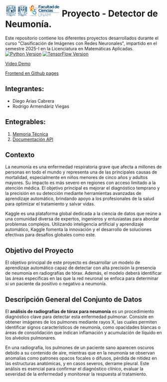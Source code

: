 #  ![Logo Facultad de Ciencias](/images/logoFC85.png) Proyecto - Detector de Neumonía.
Este repositorio contiene los diferentes proyectos desarrollados durante el curso "Clasificación de Imágenes con Redes Neuronales", impartido en el semestre 2025-I en la Licenciatura en Matemáticas Aplicadas.
[![Python Version](https://img.shields.io/badge/python-3.12-blue.svg)](https://www.python.org/downloads/release/python-3100/)
[![TensorFlow Version](https://img.shields.io/badge/TensorFlow-2.18-orange.svg)](https://www.tensorflow.org/)

[Video Demo](https://drive.google.com/file/d/1mvCmi2XkMpkig0v9X3u08-PVtwchd3Tc/view?usp=sharing)

[Frontend en Github pages](https://jrbeduardo.github.io/proyecto-malaria/)

## Integrantes:  

- Diego Arias Cabrera
- Rodrigo Armendáriz Viegas

## Entegrables:

1. [Memoria Técnica](dev_model/MEMORIA-TECNICA.md)
1. [Documentación API](app/documentacion-api.md)

## Contexto

La neumonía es una enfermedad respiratoria grave que afecta a millones de personas en todo el mundo y representa una de las principales causas de mortalidad, especialmente en niños menores de cinco años y adultos mayores. Su impacto es más severo en regiones con acceso limitado a la atención médica. El objetivo principal es mejorar el diagnóstico temprano y la precisión en su detección mediante herramientas avanzadas de aprendizaje automático, brindando apoyo a los profesionales de la salud para optimizar el tratamiento y salvar vidas.

Kaggle es una plataforma global dedicada a la ciencia de datos que reúne a una comunidad diversa de expertos, ingenieros y entusiastas para abordar problemas complejos. Utilizando inteligencia artificial y aprendizaje automático, Kaggle fomenta la innovación y el desarrollo de soluciones efectivas para desafíos globales como este.

## Objetivo del Proyecto

El objetivo principal de este proyecto es desarrollar un modelo de aprendizaje automático capaz de detectar con alta precisión la presencia de neumonía en radiografías de tórax. Además, el modelo deberá identificar las áreas específicas en las que la red neuronal se enfoca para determinar si un paciente da positivo o negativo a neumonía.

## Descripción General del Conjunto de Datos

El **análisis de radiografías de tórax para neumonía** es un procedimiento diagnóstico clave para detectar esta enfermedad pulmonar. Consiste en obtener imágenes de los pulmones mediante rayos X, las cuales permiten identificar signos característicos de neumonía, como opacidades blancas o áreas de consolidación que indican inflamación y acumulación de líquido en los alvéolos pulmonares.

En una radiografía, los pulmones de un paciente sano aparecen oscuros debido a su contenido de aire, mientras que en la neumonía se observan anomalías como patrones opacos focales o difusos, pérdida de nitidez en las estructuras anatómicas, y en casos severos, derrame pleural. Este análisis es esencial para confirmar el diagnóstico clínico, evaluar la severidad de la enfermedad y monitorear la respuesta al tratamiento.
